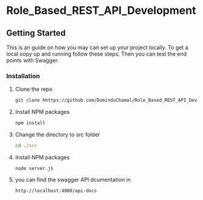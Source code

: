 # Role_Based_REST_API_Development

<!-- GETTING STARTED -->
## Getting Started

This is an guide on how you may can set up your project locally.
To get a local copy up and running follow these steps. Then you can test the end points with Swagger.


### Installation

1. Clone the repo
   ```sh
   git clone hhttps://github.com/DuminduChamal/Role_Based_REST_API_Development.git
   ```
2. Install NPM packages
   ```sh
   npm install
   ```
3. Change the directory to src folder
   ```cmd
   cd ./src
   ```
4. Install NPM packages
   ```node
   node server.js
   ```
5. you can find the swagger API dcumentation in
   ```
   http://localhost:4000/api-docs
   ```
